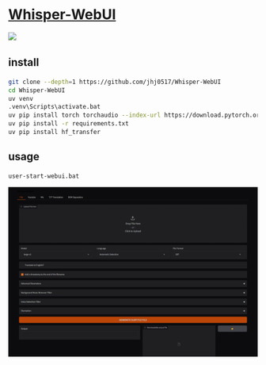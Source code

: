 # [Whisper-WebUI](https://github.com/jhj0517/Whisper-WebUI)

![](https://img.shields.io/github/license/jhj0517/Whisper-WebUI)

## install

```sh
git clone --depth=1 https://github.com/jhj0517/Whisper-WebUI
cd Whisper-WebUI
uv venv
.venv\Scripts\activate.bat
uv pip install torch torchaudio --index-url https://download.pytorch.org/whl/cu121
uv pip install -r requirements.txt
uv pip install hf_transfer
```

## usage

```sh
user-start-webui.bat
```

![whisper-webui](/_image/optWeb/whisper-webui.png)
